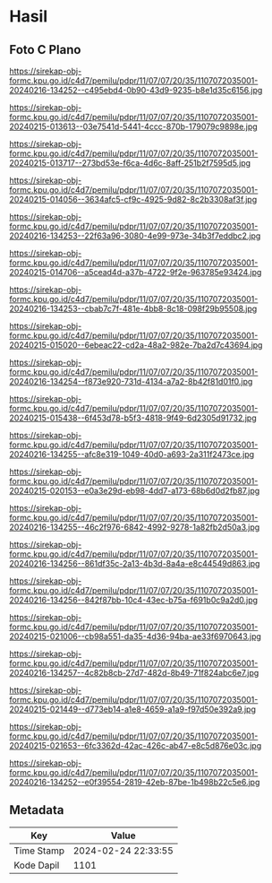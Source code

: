 # Hasil

## Foto C Plano

https://sirekap-obj-formc.kpu.go.id/c4d7/pemilu/pdpr/11/07/07/20/35/1107072035001-20240216-134252--c495ebd4-0b90-43d9-9235-b8e1d35c6156.jpg

https://sirekap-obj-formc.kpu.go.id/c4d7/pemilu/pdpr/11/07/07/20/35/1107072035001-20240215-013613--03e7541d-5441-4ccc-870b-179079c9898e.jpg

https://sirekap-obj-formc.kpu.go.id/c4d7/pemilu/pdpr/11/07/07/20/35/1107072035001-20240215-013717--273bd53e-f6ca-4d6c-8aff-251b2f7595d5.jpg

https://sirekap-obj-formc.kpu.go.id/c4d7/pemilu/pdpr/11/07/07/20/35/1107072035001-20240215-014056--3634afc5-cf9c-4925-9d82-8c2b3308af3f.jpg

https://sirekap-obj-formc.kpu.go.id/c4d7/pemilu/pdpr/11/07/07/20/35/1107072035001-20240216-134253--22f63a96-3080-4e99-973e-34b3f7eddbc2.jpg

https://sirekap-obj-formc.kpu.go.id/c4d7/pemilu/pdpr/11/07/07/20/35/1107072035001-20240215-014706--a5cead4d-a37b-4722-9f2e-963785e93424.jpg

https://sirekap-obj-formc.kpu.go.id/c4d7/pemilu/pdpr/11/07/07/20/35/1107072035001-20240216-134253--cbab7c7f-481e-4bb8-8c18-098f29b95508.jpg

https://sirekap-obj-formc.kpu.go.id/c4d7/pemilu/pdpr/11/07/07/20/35/1107072035001-20240215-015020--6ebeac22-cd2a-48a2-982e-7ba2d7c43694.jpg

https://sirekap-obj-formc.kpu.go.id/c4d7/pemilu/pdpr/11/07/07/20/35/1107072035001-20240216-134254--f873e920-731d-4134-a7a2-8b42f81d01f0.jpg

https://sirekap-obj-formc.kpu.go.id/c4d7/pemilu/pdpr/11/07/07/20/35/1107072035001-20240215-015438--6f453d78-b5f3-4818-9f49-6d2305d91732.jpg

https://sirekap-obj-formc.kpu.go.id/c4d7/pemilu/pdpr/11/07/07/20/35/1107072035001-20240216-134255--afc8e319-1049-40d0-a693-2a311f2473ce.jpg

https://sirekap-obj-formc.kpu.go.id/c4d7/pemilu/pdpr/11/07/07/20/35/1107072035001-20240215-020153--e0a3e29d-eb98-4dd7-a173-68b6d0d2fb87.jpg

https://sirekap-obj-formc.kpu.go.id/c4d7/pemilu/pdpr/11/07/07/20/35/1107072035001-20240216-134255--46c2f976-6842-4992-9278-1a82fb2d50a3.jpg

https://sirekap-obj-formc.kpu.go.id/c4d7/pemilu/pdpr/11/07/07/20/35/1107072035001-20240216-134256--861df35c-2a13-4b3d-8a4a-e8c44549d863.jpg

https://sirekap-obj-formc.kpu.go.id/c4d7/pemilu/pdpr/11/07/07/20/35/1107072035001-20240216-134256--842f87bb-10c4-43ec-b75a-f691b0c9a2d0.jpg

https://sirekap-obj-formc.kpu.go.id/c4d7/pemilu/pdpr/11/07/07/20/35/1107072035001-20240215-021006--cb98a551-da35-4d36-94ba-ae33f6970643.jpg

https://sirekap-obj-formc.kpu.go.id/c4d7/pemilu/pdpr/11/07/07/20/35/1107072035001-20240216-134257--4c82b8cb-27d7-482d-8b49-71f824abc6e7.jpg

https://sirekap-obj-formc.kpu.go.id/c4d7/pemilu/pdpr/11/07/07/20/35/1107072035001-20240215-021449--d773eb14-a1e8-4659-a1a9-f97d50e392a9.jpg

https://sirekap-obj-formc.kpu.go.id/c4d7/pemilu/pdpr/11/07/07/20/35/1107072035001-20240215-021653--6fc3362d-42ac-426c-ab47-e8c5d876e03c.jpg

https://sirekap-obj-formc.kpu.go.id/c4d7/pemilu/pdpr/11/07/07/20/35/1107072035001-20240216-134252--e0f39554-2819-42eb-87be-1b498b22c5e6.jpg


## Metadata

| Key        | Value               |
| ---------- | ------------------- |
| Time Stamp | 2024-02-24 22:33:55 |
| Kode Dapil | 1101                |



